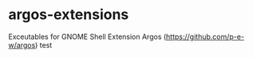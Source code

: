 # argos-extensions
Exceutables for GNOME Shell Extension Argos (https://github.com/p-e-w/argos)
test

